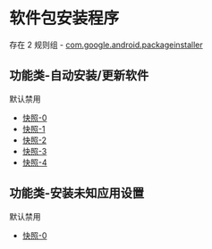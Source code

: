 # 软件包安装程序

存在 2 规则组 - [com.google.android.packageinstaller](/src/apps/com.google.android.packageinstaller.ts)

## 功能类-自动安装/更新软件

默认禁用

- [快照-0](https://i.gkd.li/import/14046939)
- [快照-1](https://i.gkd.li/import/14047571)
- [快照-2](https://i.gkd.li/import/14047854)
- [快照-3](https://i.gkd.li/import/14047514)
- [快照-4](https://i.gkd.li/import/14047969)

## 功能类-安装未知应用设置

默认禁用

- [快照-0](https://i.gkd.li/import/14080242)
